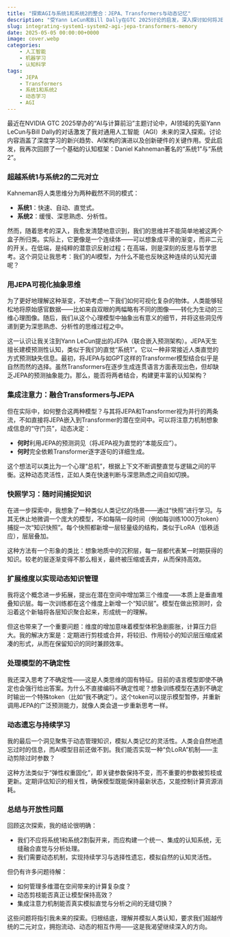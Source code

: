 ```yaml
---
title: "探索AGI与系统1和系统2的整合：JEPA、Transformers与动态记忆"
description: "受Yann LeCun和Bill Dally在GTC 2025讨论的启发，深入探讨如何将JEPA与Transformer模型整合，并在AGI中开发动态学习与记忆管理的思考过程。"
slug: integrating-system1-system2-agi-jepa-transformers-memory
date: 2025-05-05 00:00:00+0000
image: cover.webp
categories:
    - 人工智能
    - 机器学习
    - 认知科学
tags:
    - JEPA
    - Transformers
    - 系统1和系统2
    - 动态学习
    - AGI
---
```


最近在NVIDIA GTC 2025举办的“AI与计算前沿”主题讨论中，AI领域的先驱Yann LeCun与Bill Dally的对话激发了我对通用人工智能（AGI）未来的深入探索。讨论内容涵盖了深度学习的新兴趋势、AI架构的演进以及创新硬件的关键作用。受此启发，我再次回顾了一个基础的认知框架：Daniel Kahneman著名的“系统1”与“系统2”。

### 超越系统1与系统2的二元对立

Kahneman将人类思维分为两种截然不同的模式：

* **系统1**：快速、自动、直觉式。
* **系统2**：缓慢、深思熟虑、分析性。

然而，随着思考的深入，我愈发清楚地意识到，我们的思维并不能简单地被这两个盒子所归类。实际上，它更像是一个连续体——可以想象成平滑的渐变，而非二元的开关。在低端，是纯粹的潜意识反射过程；在高端，则是深刻的反思与哲学思考。这个洞见让我思考：我们的AI模型，为什么不能也反映这种连续的认知光谱呢？

### 用JEPA可视化抽象思维

为了更好地理解这种渐变，不妨考虑一下我们如何可视化复杂的物体。人类能够轻松地将原始感官数据——比如来自双眼的两幅略有不同的图像——转化为生动的三维心理图像。随后，我们从这个心理模型中抽象出有意义的细节，并将这些洞见传递到更为深思熟虑、分析性的思维过程之中。

这一认识让我关注到Yann LeCun提出的JEPA（联合嵌入预测架构）。JEPA天生擅长建模预测性认知，类似于我们的直觉“系统1”。它以一种非常接近人类直觉的方式预测缺失信息。最初，将JEPA与如GPT这样的Transformer模型结合似乎是自然而然的选择。虽然Transformers在逐步生成连贯语言方面表现出色，但却缺乏JEPA的预测抽象能力。那么，能否将两者结合，构建更丰富的认知架构？

### 集成注意力：融合Transformers与JEPA

但在实际中，如何整合这两种模型？与其将JEPA和Transformer视为并行的两条流，不如直接将JEPA嵌入到Transformer的潜在空间中。可以将注意力机制想象成信息的“守门员”，动态决定：

* **何时**利用JEPA的预测洞见（将JEPA视为直觉的“本能反应”）。
* **何时**完全依赖Transformer逐字逐句的详细生成。

这个想法可以类比为一个心理“总机”，根据上下文不断调整直觉与逻辑之间的平衡。这种动态灵活性，正如人类在快速判断与深思熟虑之间自如切换。

### 快照学习：随时间捕捉知识

在进一步探索中，我想象了一种类似人类记忆的场景——通过“快照”进行学习。与其无休止地微调一个庞大的模型，不如每隔一段时间（例如每训练1000万token）捕捉一次“知识快照”。每个快照都新增一层轻量级的结构，类似于LoRA（低秩适应），层层叠加。

这种方法有一个形象的类比：想象地质中的沉积层，每一层都代表某一时期获得的知识。较老的层逐渐变得不那么相关，最终被压缩或丢弃，从而保持高效。

### 扩展维度以实现动态知识管理

我将这个概念进一步拓展，提出在潜在空间中增加第三个维度——本质上是垂直堆叠知识层。每一次训练都在这个维度上新增一个“知识层”。模型在做出预测时，会沿着这个新轴将各层知识聚合起来，形成统一的理解。

但这也带来了一个重要问题：维度的增加意味着模型体积急剧膨胀，计算压力巨大。我的解决方案是：定期进行剪枝或合并，将较旧、作用较小的知识层压缩成紧凑的形式，从而在保留知识的同时兼顾效率。

### 处理模型的不确定性

我还深入思考了不确定性——这是人类思维的固有特征。目前的语言模型即使不确定也会强行给出答案。为什么不直接编码不确定性呢？想象训练模型在遇到不确定时输出一个特殊token（比如“我不确定”）。这个token可以提示模型暂停，并重新调用JEPA的广泛预测能力，就像人类会退一步重新思考一样。

### 动态遗忘与持续学习

我的最后一个洞见聚焦于动态管理知识，模拟人类记忆的灵活性。人类会自然地遗忘过时的信息，而AI模型目前还做不到。我们能否实现一种“负LoRA”机制——主动剪除过时参数？

这种方法类似于“弹性权重固化”，即关键参数保持不变，而不重要的参数被剪枝或更新。定期评估知识的相关性，确保模型既能保持最新状态，又能控制计算资源消耗。

### 总结与开放性问题

回顾这次探索，我的结论很明确：

* 我们不应将系统1和系统2割裂开来，而应构建一个统一、集成的认知系统，无缝融合直觉与分析处理。
* 我们需要动态机制，实现持续学习与选择性遗忘，模拟自然的认知灵活性。

但仍有许多问题待解：

* 如何管理多维潜在空间带来的计算复杂度？
* 动态剪枝能否真正让模型保持高效？
* 集成注意力机制能否真实模拟直觉与分析之间的无缝切换？

这些问题将指引我未来的探索。归根结底，理解并模拟人类认知，要求我们超越传统的二元对立，拥抱流动、动态的相互作用——这是我渴望继续深入的方向。